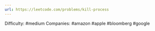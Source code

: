 ```yaml
---
url: https://leetcode.com/problems/kill-process
---
```


Difficulty: #medium
Companies: #amazon #apple #bloomberg #google